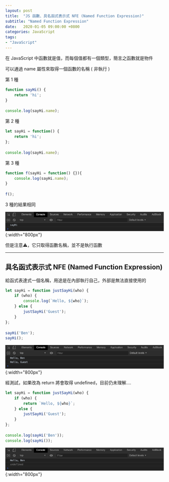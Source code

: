 ```yaml
---
layout: post
title:  "JS 函數、具名函式表示式 NFE (Named Function Expression)"
subtitle: "Named Function Expression"
date:   2020-01-05 09:00:00 +0800
categories: JavaScript
tags:
- "JavaScript"
---
```


在 JavaScript 中函數就是值，而每個值都有一個類型，簡言之函數就是物件

可以通過 name 屬性來取得一個函數的名稱 ( 非執行 )

第 1 種

```javascript
function sayHi() {
    return 'hi';
}

console.log(sayHi.name);
```

第 2 種

```javascript
let sayHi = function() {
    return 'hi';
};

console.log(sayHi.name);
```

第 3 種

```javascript
function f(sayHi = function() {}){
    console.log(sayHi.name);
}

f();
```

3 種的結果相同

![Untitled](/images/2020-01-05/2020-01-05-01.png){:width="800px"}

但是注意⚠️，它只取得函數名稱，並不是執行函數

---

## 具名函式表示式 NFE (Named Function Expression)

給函式表達式一個名稱，用途是在內部執行自己，外部是無法直接使用的

```javascript
let sayHi = function justSayHi(who) {
    if (who) {
        console.log(`Hello, ${who}`);
    } else {
        justSayHi('Guest');
    }
};

sayHi('Ben');
sayHi();
```

![Untitled](/images/2020-01-05/2020-01-05-02.png){:width="800px"}

經測試，如果改為 return 將會取得 undefined，目前仍未理解....

```javascript
let sayHi = function justSayHi(who) {
    if (who) {
        return `Hello, ${who}`;
    } else {
        justSayHi('Guest');
    }
};

console.log(sayHi('Ben'));
console.log(sayHi());
```

![Untitled](/images/2020-01-05/2020-01-05-03.png){:width="800px"}